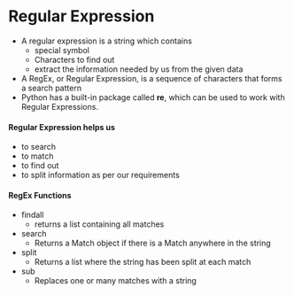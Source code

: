 # Regular Expression
- A regular expression is a string which contains
  - special symbol
  - Characters to find out
  - extract the information needed by us from the given data
- A RegEx, or Regular Expression, is a sequence of characters that forms a search pattern
- Python has a built-in package called **re**, which can be used to work with Regular Expressions.
#### Regular Expression helps us
  - to search
  - to match
  - to find out
  - to split information as per our requirements 
#### RegEx Functions
- findall
  - returns a list containing all matches
- search
  - Returns a Match object if there is a Match anywhere in the string
- split
  - Returns a list where the string has been split at each match
- sub
  - Replaces one or many matches with a string
